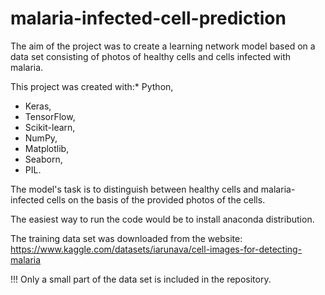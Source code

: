 # malaria-infected-cell-prediction

The aim of the project was to create a learning network model 
based on a data set consisting of photos of healthy cells and 
cells infected with malaria.

This project was created with:* Python, 
* Keras, 
* TensorFlow, 
* Scikit-learn, 
* NumPy, 
* Matplotlib, 
* Seaborn, 
* PIL.


The model's task is to distinguish between healthy cells and 
malaria-infected cells on the basis of the provided photos of
the cells.

The easiest way to run the code would be to install anaconda distribution.

The training data set was downloaded from the website: https://www.kaggle.com/datasets/iarunava/cell-images-for-detecting-malaria

!!! Only a small part of the data set is included in the repository.
